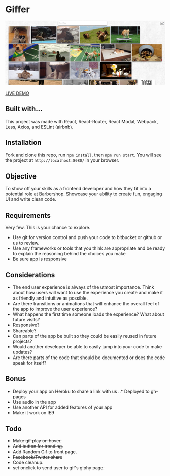 # Giffer

![alt text](https://raw.githubusercontent.com/qualitydixon/giffer/master/app/img/giffer-screen-1.png "Screenshot")

[LIVE DEMO](https://qualitydixon.github.io/giffer/)

## Built with...

This project was made with React, React-Router, React Modal, Webpack, Less, Axios, and ESLint (airbnb).

## Installation

Fork and clone this repo, run `npm install`, then `npm run start`. You will see the project at `http://localhost:8080/` in your browser.


## Objective

To show off your skills as a frontend developer and how they fit into a potential role at Barbershop. Showcase your ability to create fun, engaging UI and write clean code.

## Requirements

Very few.  This is your chance to explore.

- Use git for version control and push your code to bitbucket or github or us to review.
- Use any frameworks or tools that you think are appropriate and be ready to explain the reasoning behind the choices you make
- Be sure app is responsive

## Considerations

- The end user experience is always of the utmost importance.  Think about how users will want to use the experience you create and make it as friendly and intuitive as possible.
- Are there transitions or animations that will enhance the overall feel of the app to improve the user experience?
- What happens the first time someone loads the experience?  What about future visits?
- Responsive?
- Shareable?
- Can parts of the app be built so they could be easily reused in future projects?
- Would another developer be able to easily jump into your code to make updates?
- Are there parts of the code that should be documented or does the code speak for itself?

## Bonus
- Deploy your app on Heroku to share a link with us
..* Deployed to gh-pages
- Use audio in the app
- Use another API for added features of your app
- Make it work on IE9

## Todo

- ~~Make gif play on hover.~~
- ~~Add button for trending.~~
- ~~Add Random Gif to front page.~~
- ~~Facebook/Twitter share~~
- Code cleanup.
- ~~set onclick to send user to gif's giphy page.~~

